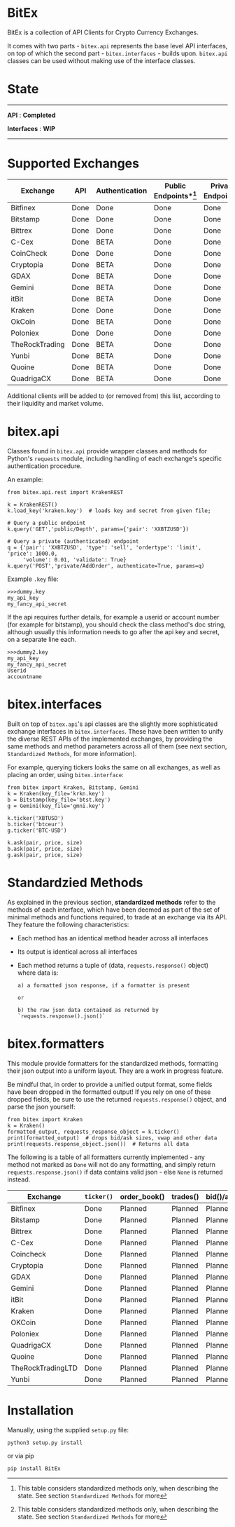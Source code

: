 # BitEx
BitEx is a collection of API Clients for Crypto Currency Exchanges.

It comes with two parts - `bitex.api` represents the base level API
interfaces, on top of which the second part - `bitex.interfaces` - builds upon.
`bitex.api` classes can be used without making use of the interface classes.


# State
--------------------------------

**API** : **Completed**

**Interfaces** : **WIP**

--------------------------------


# Supported Exchanges

| Exchange       | API  | Authentication | Public Endpoints*[^1] | Private Endpoints[^1] | Formatters | Tests |
|----------------|------|----------------|-------------------|--------------------|------------|-------|
| Bitfinex       | Done | Done           | Done              | Done               | WIP        | WIP   |
| Bitstamp       | Done | Done           | Done              | Done               | WIP        | WIP   |
| Bittrex        | Done | Done           | Done              | Done               | WIP        | WIP   |
| C-Cex          | Done | BETA           | Done              | Done               | WIP        | WIP   |
| CoinCheck      | Done | Done           | Done              | Done               | WIP        | WIP   |
| Cryptopia      | Done | BETA           | Done              | Done               | WIP        | WIP   |
| GDAX           | Done | BETA           | Done              | Done               | WIP        | WIP   |
| Gemini         | Done | BETA           | Done              | Done               | WIP        | WIP   |
| itBit          | Done | BETA           | Done              | Done               | WIP        | WIP   |
| Kraken         | Done | Done           | Done              | Done               | WIP        | WIP   |
| OkCoin         | Done | BETA           | Done              | Done               | WIP        | WIP   |
| Poloniex       | Done | Done           | Done              | Done               | WIP        | WIP   |
| TheRockTrading | Done | BETA           | Done              | Done               | WIP        | WIP   |
| Yunbi          | Done | BETA           | Done              | Done               | WIP        | WIP   |
| Quoine         | Done | BETA           | Done              | Done               | WIP        | WIP   |
| QuadrigaCX     | Done | BETA           | Done              | Done               | WIP        | WIP   |

Additional clients will be added to (or removed from) this list, 
according to their liquidity and market volume.

[^1]: This table considers standardized methods only, when describing the state. See section `Standardized Methods` for more

# bitex.api

Classes found in `bitex.api` provide wrapper classes and methods for Python's
`requests` module, including handling of each exchange's specific authentication
procedure.

An example:
```
from bitex.api.rest import KrakenREST

k = KrakenREST()
k.load_key('kraken.key')  # loads key and secret from given file;

# Query a public endpoint
k.query('GET','public/Depth', params={'pair': 'XXBTZUSD'})

# Query a private (authenticated) endpoint
q = {'pair': 'XXBTZUSD', 'type': 'sell', 'ordertype': 'limit', 'price': 1000.0,
     'volume': 0.01, 'validate': True}
k.query('POST','private/AddOrder', authenticate=True, params=q)

```

Example `.key` file:
```
>>>dummy.key
my_api_key
my_fancy_api_secret
```

If the api requires further details, for example a userid or account 
number (for example for bitstamp), you should check the class method's doc string,
although usually this information needs to go after the api key
and secret, on a separate line each.
```
>>>dummy2.key
my_api_key
my_fancy_api_secret
Userid
accountname
```

# bitex.interfaces

Built on top of `bitex.api`'s api classes are the slightly more sophisticated
exchange interfaces in `bitex.interfaces`. These have been written to unify
the diverse REST APIs of the implemented exchanges, by providing the same methods and method parameters
across all of them (see next section, `Standardized Methods`, for more information).

For example, querying tickers looks the same on all exchanges, as well as
placing an order, using `bitex.interface`:

```
from bitex import Kraken, Bitstamp, Gemini
k = Kraken(key_file='krkn.key')
b = Bitstamp(key_file='btst.key')
g = Gemini(key_file='gmni.key')

k.ticker('XBTUSD')
b.ticker('btceur')
g.ticker('BTC-USD')

k.ask(pair, price, size)
b.ask(pair, price, size)
g.ask(pair, price, size)
```

# Standardzied Methods

As explained in the previous section, __standardized methods__ refer to the methods of each interface,
which have been deemed as part of the set of minimal methods and functions required, to trade
at an exchange via its API. They feature the following characteristics:

- Each method has an identical method header across all interfaces
- Its output is identical across all interfaces
- Each method returns a tuple of (data, `requests.response()` object) where data is:

      a) a formatted json response, if a formatter is present
      
      or
      
      b) the raw json data contained as returned by `requests.response().json()` 

# bitex.formatters

This module provide formatters for the standardized methods, formatting their json output into a uniform layout. They are a work in progress feature.

Be mindful that, in order to provide a unified output format, some fields have been dropped in the formatted output! If you rely on one of these dropped fields, be sure to use the returned `requests.response()` object, and parse the json yourself:

```
from bitex import Kraken
k = Kraken()
formatted_output, requests_response_object = k.ticker()
print(formatted_output)  # drops bid/ask sizes, vwap and other data
print(requests.response_object.json())  # Returns all data
```

The following is a table of all formatters currently implemented - any method not marked as `Done` will not do any formatting, and simply return `requests.response.json()` if data contains valid json - else `None` is returned instead.

| Exchange          | `ticker()` | order_book() | trades() | bid()/ask() | order() | cancel_order() | balance() | withdraw() | deposit() |
|-------------------|------------|--------------|----------|-------------|---------|----------------|-----------|------------|-----------|
| Bitfinex          | Done       | Planned      | Planned  | Planned     | Planned | Planned        | Planned   | Planned    | Planned   |
| Bitstamp          | Done       | Planned      | Planned  | Planned     | Planned | Planned        | Planned   | Planned    | Planned   |
| Bittrex           | Done       | Planned      | Planned  | Planned     | Planned | Planned        | Planned   | Planned    | Planned   |
| C-Cex             | Done       | Planned      | Planned  | Planned     | Planned | Planned        | Planned   | Planned    | Planned   |
| Coincheck         | Done       | Planned      | Planned  | Planned     | Planned | Planned        | Planned   | Planned    | Planned   |
| Cryptopia         | Done       | Planned      | Planned  | Planned     | Planned | Planned        | Planned   | Planned    | Planned   |
| GDAX              | Done       | Planned      | Planned  | Planned     | Planned | Planned        | Planned   | Planned    | Planned   |
| Gemini            | Done       | Planned      | Planned  | Planned     | Planned | Planned        | Planned   | Planned    | Planned   |
| itBit             | Done       | Planned      | Planned  | Planned     | Planned | Planned        | Planned   | Planned    | Planned   |
| Kraken            | Done       | Planned      | Planned  | Planned     | Planned | Planned        | Planned   | Planned    | Planned   |
| OKCoin            | Done       | Planned      | Planned  | Planned     | Planned | Planned        | Planned   | Planned    | Planned   |
| Poloniex          | Done       | Planned      | Planned  | Planned     | Planned | Planned        | Planned   | Planned    | Planned   |
| QuadrigaCX        | Done       | Planned      | Planned  | Planned     | Planned | Planned        | Planned   | Planned    | Planned   |
| Quoine            | Done       | Planned      | Planned  | Planned     | Planned | Planned        | Planned   | Planned    | Planned   |
| TheRockTradingLTD | Done       | Planned      | Planned  | Planned     | Planned | Planned        | Planned   | Planned    | Planned   |
| Yunbi             | Done       | Planned      | Planned  | Planned     | Planned | Planned        | Planned   | Planned    | Planned   |


# Installation

Manually, using the supplied `setup.py` file:

`python3 setup.py install`

or via pip

`pip install BitEx`

